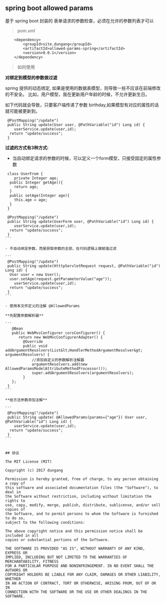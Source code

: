 spring boot allowed params
--

基于 spring boot 封装的 表单请求的参数检查，必须在允许的参数列表才可以

> pom.xml

```
	<dependency>
		<groupId>site.dungang</groupId>
		<artifactId>allowed-params-spring</artifactId>
		<version>0.0.1</version>
	</dependency>
```

> 如何使用


 **对绑定到模型的参数做过滤**

spring 提供的动态绑定, 如果是使用的数据表模型，则导致一些不应该在前端修改的不安全。
比如，用户模型，我在更新用户年龄的时候，不允许更新生日。
 
 如下代码就会导致，只要客户端传递了参数 birthday,如果模型有对应的属性的话就可能被更新到。
 
```
 @PostMapping("/update")
 public String update(User user, @PathVariable("id") Long id) {
 	userService.update(user,id);
  return "update/success";
 }
```
 
**过滤的方式有3种方式:**

- 当自动绑定请求的参数的时候，可以定义一个form模型，只接受固定的属性参数
 
```
 class UserFrom { 
 	private Integer age;
  public Integer getAge(){
  	return age;
  }
  public setAge(Integer age){
  	this.age = age;
  }
 }
```

````
 @PostMapping("/update")
 public String update(UserForm user, @PathVariable("id") Long id) {
 	userService.update(user,id);
  return "update/success";
 }
```

- 不自动绑定参数，而是获取参数的全部，在代码逻辑上做赋值过滤
 
```
 @PostMapping("/update")
 public String update(HtttpServletRequest request, @PathVariable("id") Long id) {
  User user = new User();
  user.setAge(request.getParameterValue("age"));
 	userService.update(user,id);
  return "update/success";
 }
```

- 使用本文件定义的注解 @AllowedParams

**先配置参数解析器**

```
   @Bean
   public WebMvcConfigurer corsConfigurer() {
      return new WebMvcConfigurerAdapter() {
		@Override
		public void addArgumentResolvers(List&lt;HandlerMethodArgumentResolver&gt; argumentResolvers) {
			//添加自定义的参数解析注解器
			argumentResolvers.add(new AllowedParamsModelAttributeMethodProcessor());
			super.addArgumentResolvers(argumentResolvers);
		}
   };
 }
```

**给方法参数添加注解**

```
 @PostMapping("/update")
 public String update( @AllowedParams(params={"age"}) User user, @PathVariable("id") Long id) {
 	userService.update(user,id);
  return "update/success";
 }
```
 

## 协议

The MIT License (MIT)

Copyright (c) 2017 dungang

Permission is hereby granted, free of charge, to any person obtaining a copy of
this software and associated documentation files (the "Software"), to deal in
the Software without restriction, including without limitation the rights to
use, copy, modify, merge, publish, distribute, sublicense, and/or sell copies of
the Software, and to permit persons to whom the Software is furnished to do so,
subject to the following conditions:

The above copyright notice and this permission notice shall be included in all
copies or substantial portions of the Software.

THE SOFTWARE IS PROVIDED "AS IS", WITHOUT WARRANTY OF ANY KIND, EXPRESS OR
IMPLIED, INCLUDING BUT NOT LIMITED TO THE WARRANTIES OF MERCHANTABILITY, FITNESS
FOR A PARTICULAR PURPOSE AND NONINFRINGEMENT. IN NO EVENT SHALL THE AUTHORS OR
COPYRIGHT HOLDERS BE LIABLE FOR ANY CLAIM, DAMAGES OR OTHER LIABILITY, WHETHER
IN AN ACTION OF CONTRACT, TORT OR OTHERWISE, ARISING FROM, OUT OF OR IN
CONNECTION WITH THE SOFTWARE OR THE USE OR OTHER DEALINGS IN THE SOFTWARE.
